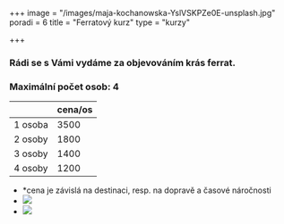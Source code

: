 +++
image = "/images/maja-kochanowska-YslVSKPZe0E-unsplash.jpg"
poradi = 6
title = "Ferratový kurz"
type = "kurzy"

+++
### Rádi se s Vámi vydáme za objevováním krás ferrat.

### Maximální počet osob: 4

|  | cena/os |
| --- | --- |
| 1 osoba | 3500 |
| 2 osoby | 1800 |
| 3 osoby | 1400 |
| 4 osoby | 1200 |

* *cena je závislá na destinaci, resp. na dopravě a časové náročnosti
* ![](/images/klaus-huber-2KpJ7EpccGQ-unsplash.jpg)
* ![](/images/maja-kochanowska-EiJQdDI_t_Y-unsplash.jpg)